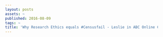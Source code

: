 ```yaml
---
layout: posts
assets: ~
published: 2016-08-09
tags: ~
title: 'Why Research Ethics equals #Censusfail - Leslie in ABC Online Coverage '
---
```

